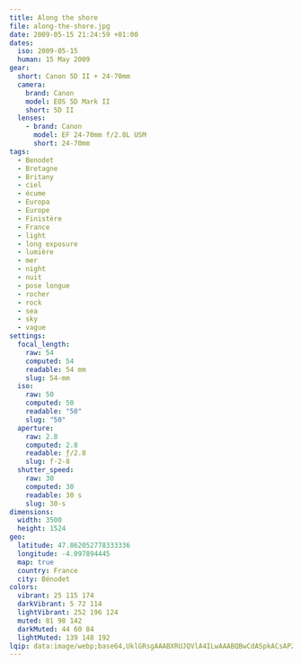 ```yaml
---
title: Along the shore
file: along-the-shore.jpg
date: 2009-05-15 21:24:59 +01:00
dates:
  iso: 2009-05-15
  human: 15 May 2009
gear:
  short: Canon 5D II + 24-70mm
  camera:
    brand: Canon
    model: EOS 5D Mark II
    short: 5D II
  lenses:
    - brand: Canon
      model: EF 24-70mm f/2.8L USM
      short: 24-70mm
tags:
  - Benodet
  - Bretagne
  - Britany
  - ciel
  - écume
  - Europa
  - Europe
  - Finistère
  - France
  - light
  - long exposure
  - lumière
  - mer
  - night
  - nuit
  - pose longue
  - rocher
  - rock
  - sea
  - sky
  - vague
settings:
  focal_length:
    raw: 54
    computed: 54
    readable: 54 mm
    slug: 54-mm
  iso:
    raw: 50
    computed: 50
    readable: "50"
    slug: "50"
  aperture:
    raw: 2.8
    computed: 2.8
    readable: ƒ/2.8
    slug: f-2-8
  shutter_speed:
    raw: 30
    computed: 30
    readable: 30 s
    slug: 30-s
dimensions:
  width: 3500
  height: 1524
geo:
  latitude: 47.862052778333336
  longitude: -4.097894445
  map: true
  country: France
  city: Bénodet
colors:
  vibrant: 25 115 174
  darkVibrant: 5 72 114
  lightVibrant: 252 196 124
  muted: 81 98 142
  darkMuted: 44 60 84
  lightMuted: 139 148 192
lqip: data:image/webp;base64,UklGRsgAAABXRUJQVlA4ILwAAABQBwCdASpkACsAP22gy1i0q70qMNuZm6AtiWIAyAIfYL9GL7HpYRJtxBazHv/ijejbngKqGqj9ilRmGuYfbBtKD0QAAP7iELm/qCvF5iV4mStGHr1/Ihl44DD/LUfb+Pho5KxqOu4tsQBR9geXP/LSTHpfh2uPj2DxWniyop6BC/zi6gBrkc4FSyNgrH8C2RjkXwP9gJwgX4ulw445yDbGtc0rlGOHaGKdIYZVuqym3FgRpR+jFzcpHAAAAA==
---
```



